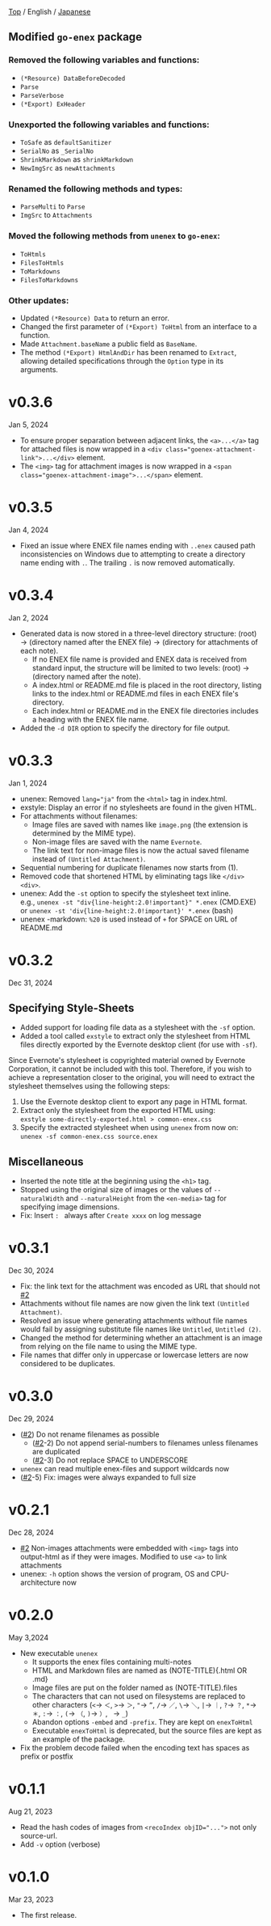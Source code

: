 [Top](./README.md) / English / [Japanese](./release_note_ja.md)

## Modified `go-enex` package

### Removed the following variables and functions:

- `(*Resource) DataBeforeDecoded`
- `Parse`
- `ParseVerbose`
- `(*Export) ExHeader`

### Unexported the following variables and functions:

- `ToSafe` as `defaultSanitizer`
- `SerialNo` as `_SerialNo`
- `ShrinkMarkdown` as `shrinkMarkdown`
- `NewImgSrc` as `newAttachments`

### Renamed the following methods and types:

- `ParseMulti` to `Parse`
- `ImgSrc` to `Attachments`

### Moved the following methods from `unenex` to `go-enex`:

- `ToHtmls`
- `FilesToHtmls`
- `ToMarkdowns`
- `FilesToMarkdowns`

### Other updates:

- Updated `(*Resource) Data` to return an error.
- Changed the first parameter of `(*Export) ToHtml` from an interface to a function.
- Made `Attachment.baseName` a public field as `BaseName`.
- The method `(*Export) HtmlAndDir` has been renamed to `Extract`, allowing detailed specifications through the `Option` type in its arguments.

v0.3.6
======
Jan 5, 2024

- To ensure proper separation between adjacent links, the `<a>...</a>` tag for attached files is now wrapped in a `<div class="goenex-attachment-link">...</div>` element.
- The `<img>` tag for attachment images is now wrapped in a `<span class="goenex-attachment-image">...</span>` element.

v0.3.5
======
Jan 4, 2024

- Fixed an issue where ENEX file names ending with `..enex` caused path inconsistencies on Windows due to attempting to create a directory name ending with `.`. The trailing `.` is now removed automatically.

v0.3.4
======
Jan 2, 2024

- Generated data is now stored in a three-level directory structure: (root) → (directory named after the ENEX file) → (directory for attachments of each note).
    - If no ENEX file name is provided and ENEX data is received from standard input, the structure will be limited to two levels: (root) → (directory named after the note).
    - A index.html or README.md file is placed in the root directory, listing links to the index.html or README.md files in each ENEX file's directory.
    - Each index.html or README.md in the ENEX file directories includes a heading with the ENEX file name.
- Added the `-d DIR` option to specify the directory for file output.

v0.3.3
======
Jan 1, 2024

- unenex: Removed `lang="ja"` from the `<html>` tag in index.html.
- exstyle: Display an error if no stylesheets are found in the given HTML.
- For attachments without filenames:
    - Image files are saved with names like `image.png` (the extension is determined by the MIME type).
    - Non-image files are saved with the name `Evernote`.
    - The link text for non-image files is now the actual saved filename instead of `(Untitled Attachment)`.
- Sequential numbering for duplicate filenames now starts from (1).
- Removed code that shortened HTML by eliminating tags like `</div><div>`.
- unenex: Add the `-st` option to specify the stylesheet text inline.  
    e.g., `unenex -st "div{line-height:2.0!important}" *.enex` (CMD.EXE)  
    or    `unenex -st 'div{line-height:2.0!important}' *.enex` (bash)
- unenex -markdown: `%20` is used instead of `+` for SPACE on URL of README.md

[#2]: https://github.com/hymkor/go-enex/issues/2

v0.3.2
======
Dec 31, 2024

## Specifying Style-Sheets

- Added support for loading file data as a stylesheet with the `-sf` option.
- Added a tool called `exstyle` to extract only the stylesheet from HTML files directly exported by the Evernote desktop client (for use with `-sf`).

Since Evernote's stylesheet is copyrighted material owned by Evernote Corporation, it cannot be included with this tool. Therefore, if you wish to achieve a representation closer to the original, you will need to extract the stylesheet themselves using the following steps:

1. Use the Evernote desktop client to export any page in HTML format.
2. Extract only the stylesheet from the exported HTML using:  
    `exstyle some-directly-exported.html > common-enex.css`
3. Specify the extracted stylesheet when using `unenex` from now on:  
    `unenex -sf common-enex.css source.enex`

## Miscellaneous

- Inserted the note title at the beginning using the `<h1>` tag.
- Stopped using the original size of images or the values of `--naturalWidth` and `--naturalHeight` from the `<en-media>` tag for specifying image dimensions.
- Fix: Insert `: ` always after `Create xxxx` on log message

v0.3.1
======
Dec 30, 2024

- Fix: the link text for the attachment was encoded as URL that should not [#2]
- Attachments without file names are now given the link text `(Untitled Attachment)`.
- Resolved an issue where generating attachments without file names would fail by assigning substitute file names like `Untitled`, `Untitled (2)`.
- Changed the method for determining whether an attachment is an image from relying on the file name to using the MIME type.
- File names that differ only in uppercase or lowercase letters are now considered to be duplicates.

v0.3.0
======
Dec 29, 2024

- ([#2]) Do not rename filenames as possible
    - ([#2]-2) Do not append serial-numbers to filenames unless filenames are duplicated
    - ([#2]-3) Do not replace SPACE to UNDERSCORE
- `unenex` can read multiple enex-files and support wildcards now
- ([#2]-5) Fix: images were always expanded to full size

v0.2.1
======
Dec 28, 2024

- [#2] Non-images attachments were embedded with `<img>` tags into output-html as if they were images. Modified to use `<a>` to link attachments
- unenex: `-h` option shows the version of program, OS and CPU-architecture now

v0.2.0
======
May 3,2024

- New executable `unenex`
    - It supports the enex files containing multi-notes
    - HTML and Markdown files are named as (NOTE-TITLE){.html OR .md}
    - Image files are put on the folder named as (NOTE-TITLE).files
    - The characters that can not used on filesystems are replaced to other characters (`<`→ `＜`, `>`→ `＞`, `"`→ `”`, `/`→ `／`, `\`→ `＼`, `|`→ `｜`, `?`→ `？`, `*`→ `＊`, `:`→ `：`, `(`→ `（`, `)`→ `）`, ` `→ `_`)
    - Abandon options `-embed` and `-prefix`. They are kept on `enexToHtml`
    - Executable `enexToHtml` is deprecated, but the source files are kept as an example of the package.
- Fix the problem decode failed when the encoding text has spaces as prefix or postfix

v0.1.1
======
Aug 21, 2023

- Read the hash codes of images from `<recoIndex objID="...">` not only source-url.
- Add `-v` option (verbose)

v0.1.0
======
Mar 23, 2023

- The first release.
